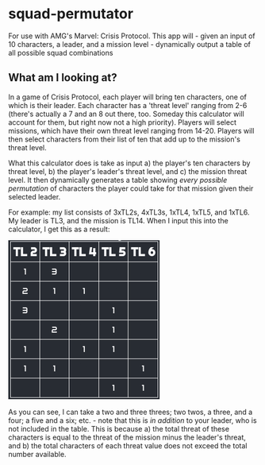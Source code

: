 # squad-permutator
 For use with AMG's Marvel: Crisis Protocol. This app will - given an input of 10 characters, a leader, and a mission level - dynamically output a table of all possible squad combinations

## What am I looking at?
In a game of Crisis Protocol, each player will bring ten characters, one of which is their leader. Each character has a 'threat level' ranging from 2-6 (there's actually a 7 and an 8 out there, too. Someday this calculator will account for them, but right now not a high priority). Players will select missions, which have their own threat level ranging from 14-20. Players will then select characters from their list of ten that add up to the mission's threat level.

What this calculator does is take as input a) the player's ten characters by threat level, b) the player's leader's threat level, and c) the mission threat level. It then dynamically generates a table showing _every possible permutation_ of characters the player could take for that mission given their selected leader.

For example: my list consists of 3xTL2s, 4xTL3s, 1xTL4, 1xTL5, and 1xTL6. My leader is TL3, and the mission is TL14. When I input this into the calculator, I get this as a result:

<img src='./assets/exampleTable.png' alt='sample table output' title="Sample Table Output" />

As you can see, I can take a two and three threes; two twos, a three, and a four; a five and a six; etc. - note that this is _in addition_ to your leader, who is not included in the table. This is because a) the total threat of these characters is equal to the threat of the mission minus the leader's threat, and b) the total characters of each threat value does not exceed the total number available.